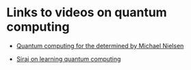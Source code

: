 # Links to videos on quantum computing
  - [Quantum computing for the determined by Michael Nielsen](https://www.youtube.com/watch?v=X2q1PuI2RFI&list=PL1826E60FD05B44E4)

  - [Siraj on learning quantum computing](https://youtu.be/DmzWsvb-Un4)  
